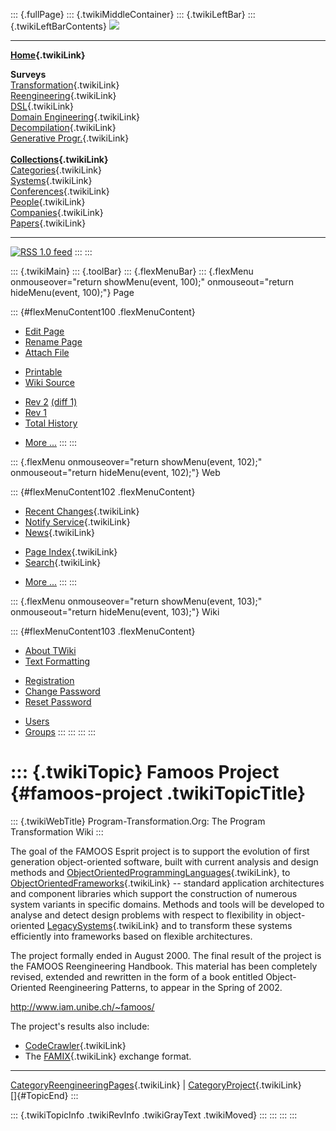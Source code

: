 ::: {.fullPage}
::: {.twikiMiddleContainer}
::: {.twikiLeftBar}
::: {.twikiLeftBarContents}
![](../pub/transformation.gif)

------------------------------------------------------------------------

**[Home](WebHome){.twikiLink}**

**Surveys**\
[Transformation](ProgramTransformation){.twikiLink}\
[Reengineering](ReengineeringWiki){.twikiLink}\
[DSL](DomainSpecificLanguages){.twikiLink}\
[Domain Engineering](DomainEngineering){.twikiLink}\
[Decompilation](DeCompilation){.twikiLink}\
[Generative Progr.](GenerativeProgrammingWiki){.twikiLink}\
\
**[Collections](CategoryCollection){.twikiLink}**\
[Categories](CategoryCategory){.twikiLink}\
[Systems](TransformationSystems){.twikiLink}\
[Conferences](TransformationConferences){.twikiLink}\
[People](TransformationPeople){.twikiLink}\
[Companies](TransformationCompanies){.twikiLink}\
[Papers](CategoryPaper){.twikiLink}

------------------------------------------------------------------------

[![](../pub/rss.gif "RSS 1.0 feed")](WebRss@skin=rss)
:::
:::

::: {.twikiMain}
::: {.toolBar}
::: {.flexMenuBar}
::: {.flexMenu onmouseover="return showMenu(event, 100);" onmouseout="return hideMenu(event, 100);"}
Page

::: {#flexMenuContent100 .flexMenuContent}
-   [Edit
    Page](http://www.program-transformation.org/edit/Transform/FamoosProject?t=1536826480)
-   [Rename
    Page](http://www.program-transformation.org/rename/Transform/FamoosProject)
-   [Attach
    File](http://www.program-transformation.org/attach/Transform/FamoosProject)

<!-- -->

-   [Printable](http://www.program-transformation.org/view/Transform/FamoosProject?skin=print.pattern)
-   [Wiki
    Source](http://www.program-transformation.org/view/Transform/FamoosProject?skin=text&raw=on&contenttype=text/plain)

<!-- -->

-   [Rev
    2](http://www.program-transformation.org/view/Transform/FamoosProject?rev=1.2)
    [(diff 1)](http://www.program-transformation.org/rdiff/Transform/FamoosProject?rev1=1.2&rev2=1.1)
-   [Rev
    1](http://www.program-transformation.org/view/Transform/FamoosProject?rev=1.1)
-   [Total
    History](http://www.program-transformation.org/rdiff/Transform/FamoosProject)

<!-- -->

-   [More
    \...](http://www.program-transformation.org/oops/Transform/FamoosProject?template=oopsmore&param1=1.2&param2=1.2)
:::
:::

::: {.flexMenu onmouseover="return showMenu(event, 102);" onmouseout="return hideMenu(event, 102);"}
Web

::: {#flexMenuContent102 .flexMenuContent}
-   [Recent Changes](WebChanges){.twikiLink}
-   [Notify Service](WebNotify){.twikiLink}
-   [News](WebNews){.twikiLink}

<!-- -->

-   [Page Index](WebIndex){.twikiLink}
-   [Search](WebSearch){.twikiLink}

<!-- -->

-   [More
    \...](http://www.program-transformation.org/oops/Transform/FamoosProject?template=oopsmore&param1=1.2&param2=1.2)
:::
:::

::: {.flexMenu onmouseover="return showMenu(event, 103);" onmouseout="return hideMenu(event, 103);"}
Wiki

::: {#flexMenuContent103 .flexMenuContent}
-   [About
    TWiki](http://www.program-transformation.org/view/TWiki/WebHome)
-   [Text
    Formatting](http://www.program-transformation.org/view/TWiki/TextFormattingRules)

<!-- -->

-   [Registration](http://www.program-transformation.org/view/TWiki/TWikiRegistration)
-   [Change
    Password](http://www.program-transformation.org/view/TWiki/ChangePassword)
-   [Reset
    Password](http://www.program-transformation.org/view/TWiki/ResetPassword)

<!-- -->

-   [Users](http://www.program-transformation.org/view/Main/TWikiUsers)
-   [Groups](http://www.program-transformation.org/view/Main/TWikiGroups)
:::
:::
:::
:::

::: {.twikiTopic}
Famoos Project {#famoos-project .twikiTopicTitle}
==============

::: {.twikiWebTitle}
Program-Transformation.Org: The Program Transformation Wiki
:::

The goal of the FAMOOS Esprit project is to support the evolution of
first generation object-oriented software, built with current analysis
and design methods and
[ObjectOrientedProgrammingLanguages](ObjectOrientedProgrammingLanguage){.twikiLink},
to [ObjectOrientedFrameworks](ObjectOrientedFramework){.twikiLink} \--
standard application architectures and component libraries which support
the construction of numerous system variants in specific domains.
Methods and tools will be developed to analyse and detect design
problems with respect to flexibility in object-oriented
[LegacySystems](LegacySystem){.twikiLink} and to transform these systems
efficiently into frameworks based on flexible architectures.

The project formally ended in August 2000. The final result of the
project is the FAMOOS Reengineering Handbook. This material has been
completely revised, extended and rewritten in the form of a book
entitled Object-Oriented Reengineering Patterns, to appear in the Spring
of 2002.

<http://www.iam.unibe.ch/~famoos/>

The project\'s results also include:

-   [CodeCrawler](CodeCrawler){.twikiLink}
-   The [FAMIX](FAMIX){.twikiLink} exchange format.

------------------------------------------------------------------------

[CategoryReengineeringPages](CategoryReengineeringPages){.twikiLink} \|
[CategoryProject](CategoryProject){.twikiLink}\
[]{#TopicEnd}
:::

::: {.twikiTopicInfo .twikiRevInfo .twikiGrayText .twikiMoved}
:::
:::
:::
:::

